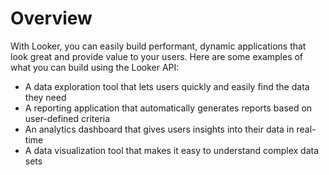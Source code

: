 # Overview

With Looker, you can easily build performant, dynamic applications that look
great and provide value to your users. Here are some examples of what you can
build using the Looker API:

- A data exploration tool that lets users quickly and easily find the data they
  need
- A reporting application that automatically generates reports based on
  user-defined criteria
- An analytics dashboard that gives users insights into their data in real-time
- A data visualization tool that makes it easy to understand complex data sets
